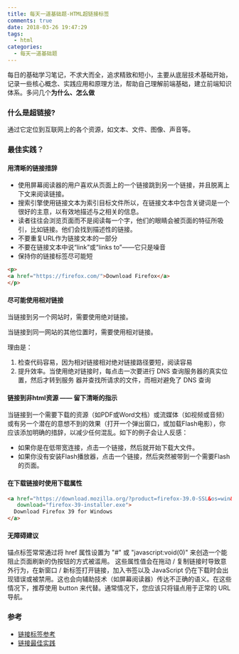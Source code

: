 ```yaml
---
title: 每天一道基础题-HTML超链接标签
comments: true
date: 2018-03-26 19:47:29
tags:
  - html
categories:
  - 每天一道基础题
---
```


每日的基础学习笔记，不求大而全，追求精致和短小，主要从底层技术基础开始，记录一些核心概念、实践应用和原理方法，帮助自己理解前端基础，建立前端知识体系。多问几个**为什么、怎么做**
<!-- more -->

### 什么是超链接?
通过它定位到互联网上的各个资源，如文本、文件、图像、声音等。

### 最佳实践？

#### 用清晰的链接措辞
- 使用屏幕阅读器的用户喜欢从页面上的一个链接跳到另一个链接，并且脱离上下文来阅读链接。
- 搜索引擎使用链接文本为索引目标文件所以，在链接文本中包含关键词是一个很好的主意，以有效地描述与之相关的信息。
- 读者往往会浏览页面而不是阅读每一个字，他们的眼睛会被页面的特征所吸引，比如链接。他们会找到描述性的链接。
- 不要重复URL作为链接文本的一部分
- 不要在链接文本中说“link”或“links to”——它只是噪音
- 保持你的链接标签尽可能短

```HTML
<p>
<a href="https://firefox.com/">Download Firefox</a>
</p>
```

#### 尽可能使用相对链接
当链接到另一个网站时，需要使用绝对链接。

当链接到同一网站的其他位置时，需要使用相对链接。

理由是：
1. 检查代码容易，因为相对链接相对绝对链接路径要短，阅读容易
2. 提升效率。当使用绝对链接时，每点击一次要进行 DNS 查询服务器的真实位置，然后才转到服务
器并查找所请求的文件，而相对避免了 DNS 查询

#### 链接到非html资源 —— 留下清晰的指示
当链接到一个需要下载的资源（如PDF或Word文档）或流媒体（如视频或音频）或有另一个潜在的意想不到的效果（打开一个弹出窗口，或加载Flash电影），你应该添加明确的措辞，以减少任何混乱。如下的例子会让人反感：
* 如果你是在低带宽连接，点击一个链接，然后就开始下载大文件。
* 如果你没有安装Flash播放器，点击一个链接，然后突然被带到一个需要Flash的页面。

#### 在下载链接时使用下载属性
```HTML
<a href="https://download.mozilla.org/?product=firefox-39.0-SSL&os=win&lang=en-US"
   download="firefox-39-installer.exe">
  Download Firefox 39 for Windows
</a>
```

#### 无障碍建议
锚点标签常常通过将 href 属性设置为 "#" 或 "javascript:void(0)" 来创造一个能阻止页面刷新的伪按钮的方式被滥用。 这些属性值会在拖动 / 复制链接时导致意外行为，在新窗口 / 新标签打开链接，加入书签以及 JavaScript 仍在下载时会出现错误或被禁用。这也会向辅助技术（如屏幕阅读器）传达不正确的语义。在这些情况下，推荐使用 button 来代替。通常情况下，您应该只将锚点用于正常的 URL 导航。

### 参考
- [链接标签参考](https://developer.mozilla.org/en-US/docs/Web/HTML/Element/a)
- [链接最佳实践](https://developer.mozilla.org/zh-CN/docs/Learn/HTML/Introduction_to_HTML/Creating_hyperlinks)
